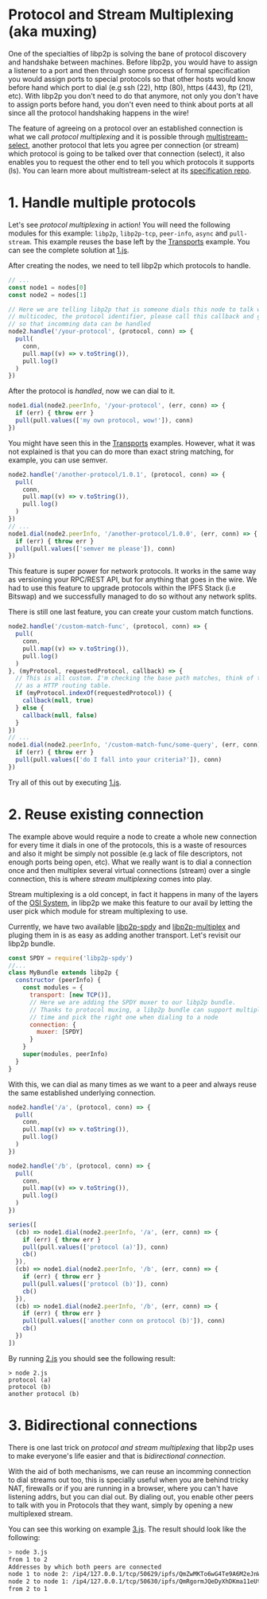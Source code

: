 # Protocol and Stream Multiplexing (aka muxing)

One of the specialties of libp2p is solving the bane of protocol discovery and handshake between machines. Before libp2p, you would have to assign a listener to a port and then through some process of formal specification you would assign ports to special protocols so that other hosts would know before hand which port to dial (e.g ssh (22), http (80), https (443), ftp (21), etc). With libp2p you don't need to do that anymore, not only you don't have to assign ports before hand, you don't even need to think about ports at all since all the protocol handshaking happens in the wire!

The feature of agreeing on a protocol over an established connection is what we call _protocol multiplexing_ and it is possible through [multistream-select](https://github.com/multiformats/multistream), another protocol that lets you agree per connection (or stream) which protocol is going to be talked over that connection (select), it also enables you to request the other end to tell you which protocols it supports (ls). You can learn more about multistream-select at its [specification repo](https://github.com/multiformats/multistream).

# 1. Handle multiple protocols

Let's see _protocol multiplexing_ in action! You will need the following modules for this example: `libp2p`, `libp2p-tcp`, `peer-info`, `async` and `pull-stream`. This example reuses the base left by the [Transports](../transports) example. You can see the complete solution at [1.js](./1.js).

After creating the nodes, we need to tell libp2p which protocols to handle. 

```JavaScript
// ...
const node1 = nodes[0]
const node2 = nodes[1]

// Here we are telling libp2p that is someone dials this node to talk with the `/your-protocol`
// multicodec, the protocol identifier, please call this callback and give it the connection
// so that incomming data can be handled
node2.handle('/your-protocol', (protocol, conn) => {
  pull(
    conn,
    pull.map((v) => v.toString()),
    pull.log()
  )
})
```

After the protocol is _handled_, now we can dial to it.

```JavaScript
node1.dial(node2.peerInfo, '/your-protocol', (err, conn) => {
  if (err) { throw err }
  pull(pull.values(['my own protocol, wow!']), conn)
})
```

You might have seen this in the [Transports](../transports) examples. However, what it was not explained is that you can do more than exact string matching, for example, you can use semver.

```JavaScript
node2.handle('/another-protocol/1.0.1', (protocol, conn) => {
  pull(
    conn,
    pull.map((v) => v.toString()),
    pull.log()
  )
})
// ...
node1.dial(node2.peerInfo, '/another-protocol/1.0.0', (err, conn) => {
  if (err) { throw err }
  pull(pull.values(['semver me please']), conn)
})
```

This feature is super power for network protocols. It works in the same way as versioning your RPC/REST API, but for anything that goes in the wire. We had to use this feature to upgrade protocols within the IPFS Stack (i.e Bitswap) and we successfully managed to do so without any network splits.

There is still one last feature, you can create your custom match functions. 

```JavaScript
node2.handle('/custom-match-func', (protocol, conn) => {
  pull(
    conn,
    pull.map((v) => v.toString()),
    pull.log()
  )
}, (myProtocol, requestedProtocol, callback) => {
  // This is all custom. I'm checking the base path matches, think of this
  // as a HTTP routing table.
  if (myProtocol.indexOf(requestedProtocol)) {
    callback(null, true)
  } else {
    callback(null, false)
  }
})
// ...
node1.dial(node2.peerInfo, '/custom-match-func/some-query', (err, conn) => {
  if (err) { throw err }
  pull(pull.values(['do I fall into your criteria?']), conn)
})
```

Try all of this out by executing [1.js](./1.js).

# 2. Reuse existing connection

The example above would require a node to create a whole new connection for every time it dials in one of the protocols, this is a waste of resources and also it might be simply not possible (e.g lack of file descriptors, not enough ports being open, etc). What we really want is to dial a connection once and then multiplex several virtual connections (stream) over a single connection, this is where _stream multiplexing_ comes into play.

Stream multiplexing is a old concept, in fact it happens in many of the layers of the [OSI System](https://en.wikipedia.org/wiki/OSI_model), in libp2p we make this feature to our avail by letting the user pick which module for stream multiplexing to use.

Currently, we have two available [libp2p-spdy](https://github.com/libp2p/js-libp2p-spdy) and [libp2p-multiplex](https://github.com/libp2p/js-libp2p-multiplex) and pluging them in is as easy as adding another transport. Let's revisit our libp2p bundle.

```JavaScript
const SPDY = require('libp2p-spdy')
//...
class MyBundle extends libp2p {
  constructor (peerInfo) {
    const modules = {
      transport: [new TCP()],
      // Here we are adding the SPDY muxer to our libp2p bundle.
      // Thanks to protocol muxing, a libp2p bundle can support multiple Stream Muxers at the same
      // time and pick the right one when dialing to a node
      connection: {
        muxer: [SPDY]
      }
    }
    super(modules, peerInfo)
  }
}
```

With this, we can dial as many times as we want to a peer and always reuse the same established underlying connection.

```JavaScript
node2.handle('/a', (protocol, conn) => {
  pull(
    conn,
    pull.map((v) => v.toString()),
    pull.log()
  )
})

node2.handle('/b', (protocol, conn) => {
  pull(
    conn,
    pull.map((v) => v.toString()),
    pull.log()
  )
})

series([
  (cb) => node1.dial(node2.peerInfo, '/a', (err, conn) => {
    if (err) { throw err }
    pull(pull.values(['protocol (a)']), conn)
    cb()
  }),
  (cb) => node1.dial(node2.peerInfo, '/b', (err, conn) => {
    if (err) { throw err }
    pull(pull.values(['protocol (b)']), conn)
    cb()
  }),
  (cb) => node1.dial(node2.peerInfo, '/b', (err, conn) => {
    if (err) { throw err }
    pull(pull.values(['another conn on protocol (b)']), conn)
    cb()
  })
])
```

By running [2.js](./2.js) you should see the following result:

```
> node 2.js
protocol (a)
protocol (b)
another protocol (b)
```

# 3. Bidirectional connections

There is one last trick on _protocol and stream multiplexing_ that libp2p uses to make everyone's life easier and that is _bidirectional connection_.

With the aid of both mechanisms, we can reuse an incomming connection to dial streams out too, this is specially useful when you are behind tricky NAT, firewalls or if you are running in a browser, where you can't have listening addrs, but you can dial out. By dialing out, you enable other peers to talk with you in Protocols that they want, simply by opening a new multiplexed stream.

You can see this working on example [3.js](./3.js). The result should look like the following:

```Bash
> node 3.js
from 1 to 2
Addresses by which both peers are connected
node 1 to node 2: /ip4/127.0.0.1/tcp/50629/ipfs/QmZwMKTo6wG4Te9A6M2eJnWDpR8uhsGed4YRegnV5DcKiv
node 2 to node 1: /ip4/127.0.0.1/tcp/50630/ipfs/QmRgormJQeDyXhDKma11eUtksoh8vWmeBoxghVt4meauW9
from 2 to 1
```
